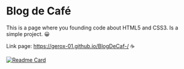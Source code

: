 # Blog de Café
 This is a page where you founding code about HTML5 and CSS3. Is a simple project.  😀
 
 
 Link page: https://gerox-01.github.io/BlogDeCaf-/ ☕

[![Readme Card](https://github-readme-stats.vercel.app/api/pin/?username=gerox-01&repo=BlogDeCaf-)](https://github.com/anuraghazra/github-readme-stats)
